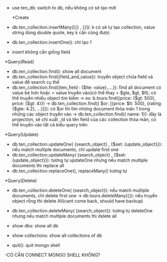 - use ten_db: switch to db, nếu không có sẽ tạo mới

  \*Create

- db.ten_collection.insertMany([{} , {}]): k có sẽ tự tạo collection, value string dùng double quote, key k cần cũng được
- db.ten_collection.insertOne(): chỉ tạo 1
- insert không cần giống field

\*Query(Read)

- db.ten_collection.find(): show all document
- db.ten_collection.find({field_and_value}): truyền object chứa field và value để search cụ thể
- db.ten_collection.find({ten_field : {$lte: value},....}): find all document có value bé hơn hoặc = value truyền vào(có thể thay = $gte, $gt, $lt); có thể truyền nhiều object tìm kiếm
-> ex: b.tours.find({price: {$gt: 500}, price: {$gt: 4}})
-> db.ten_collection.find({ $or: [{price: $lt: 500}, {rating: {$gte: 4.2}, ...}]}): có $or thì tìm những document thỏa mãn 1 trong những các object truyền vào
  -> db.ten_collection.find({ name: 1}): đây là projection, sẽ chỉ xuất \_id và tên field của các collection thỏa mãn, có thể truyền vào tất cả kiểu query trên

\*Query(Update)

- db.ten_collection.updateOne( {search_object} , {$set: {update_object}}): nếu match multiple documents, chỉ update first one
- db.ten_collection.updateMany( {search_object} , {$set: {update_object}}): tương tự updateOne nhưng nếu match multiple documents thì replace all
- db.ten_collection.replaceOne(), replaceMany() tương tự

\*Query(Delete)

- db.ten_collection.deleteOne( {search_object}): nếu match multiple documents, chỉ delete first one
  -> db.tours.deleteMany({}): nếu truyền object rỗng thì delete All(cant come back, should have backup)
- db.ten_collection.deleteMany( {search_object}): tương tự deleteOne nhưng nếu match multiple documents thì delete all

- show dbs: show all db
- show collections: show all collections of db

- quit(): quit mongo shell

-CÓ CẦN CONNECT MONGO SHELL KHÔNG?
